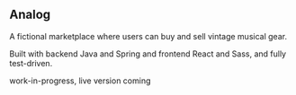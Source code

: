 
## Analog

A fictional marketplace where users can buy and sell vintage musical gear. 

Built with backend Java and Spring and frontend React and Sass, and fully test-driven.

work-in-progress, live version coming